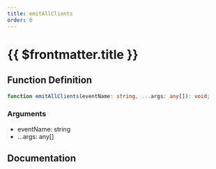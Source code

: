 ```yaml
---
title: emitAllClients
order: 0
---
```


# {{ $frontmatter.title }}

## Function Definition

```ts
function emitAllClients(eventName: string, ...args: any[]): void;
```

### Arguments

* eventName: string
* ...args: any[]

## Documentation

<!--@include: ./parts/emitAllClients.md-->
